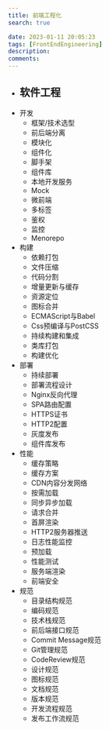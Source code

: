 ```yaml
---
title: 前端工程化
search: true

date: 2023-01-11 20:05:23
tags: [FrontEndEngineering]
description:
comments:
---
```


- 软件工程
  - 
- 开发
  - 框架/技术选型
  - 前后端分离
  - 模块化
  - 组件化
  - 脚手架
  - 组件库
  - 本地开发服务
  - Mock
  - 微前端
  - 多标签
  - 鉴权
  - 监控
  - Menorepo
- 构建
  - 依赖打包
  - 文件压缩
  - 代码分割
  - 增量更新与缓存
  - 资源定位
  - 图标合并
  - ECMAScript与Babel
  - Css预编译与PostCSS
  - 持续构建和集成
  - 类库打包
  - 构建优化
- 部署
  - 持续部署
  - 部署流程设计
  - Nginx反向代理
  - SPA路由配置
  - HTTPS证书
  - HTTP2配置
  - 灰度发布
  - 组件库发布
- 性能
  - 缓存策略
  - 缓存方案
  - CDN内容分发网络
  - 按需加载
  - 同步异步加载
  - 请求合并
  - 首屏渲染
  - HTTP2服务器推送
  - 日志性能监控
  - 预加载
  - 性能测试
  - 服务端渲染
  - 前端安全
- 规范
  - 目录结构规范
  - 编码规范
  - 技术栈规范
  - 前后端接口规范
  - Commit Message规范
  - Git管理规范
  - CodeReview规范
  - 设计规范
  - 图标规范
  - 文档规范
  - 版本规范
  - 开发流程规范
  - 发布工作流规范